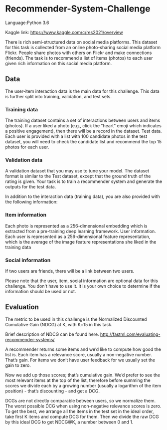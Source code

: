 # Recommender-System-Challenge


Language:Python 3.6


Kaggle link: https://www.kaggle.com/c/res2021/overview


There is rich semi-structured data on social media platforms. This dataset for this task is collected from an online photo-sharing social media platform Flickr. People share photos with others on Flickr and make connections (friends). The task is to recommend a list of items (photos) to each user given rich information on this social media platform.


## Data

The user-item interaction data is the main data for this challenge. This data is further split into training, validation, and test sets.


### Training data

The training dataset contains a set of interactions between users and items (photos). If a user liked a photo (e.g., click the "heart" emoji which indicates a positive engagement), then there will be a record in the dataset.
Test data. Each user is provided with a list with 100 candidate photos in the test dataset, you will need to check the candidate list and recommend the top 15 photos for each user.


### Validation data

A validation dataset that you may use to tune your model. The dataset format is similar to the Test dataset, except that the ground truth of the rating is given.
Your task is to train a recommender system and generate the outputs for the test data.


In addition to the interaction data (training data), you are also provided with the following information:


### Item information


Each photo is represented as a 256-dimensional embedding which is extracted from a pre-training deep learning framework.
User information. Each user is represented as a 256-dimensional feature representation, which is the average of the image feature representations she liked in the training data


### Social information

If two users are friends, there will be a link between two users.


Please note that the user, item, social information are optional data for this challenge. You don't have to use it. It is your own choice to determine if the information should be used or not.


## Evaluation

The metric to be used in this challenge is the Normalized Discounted Cumulative Gain (NDCG) at K, with K=15 in this task.

Brief description of NDCG can be found here. http://fastml.com/evaluating-recommender-systems/


A recommender returns some items and we’d like to compute how good the list is. Each item has a relevance score, usually a non-negative number. That’s gain. For items we don’t have user feedback for we usually set the gain to zero.


Now we add up those scores; that’s cumulative gain. We’d prefer to see the most relevant items at the top of the list, therefore before summing the scores we divide each by a growing number (usually a logarithm of the item position) - that’s discounting - and get a DCG.


DCGs are not directly comparable between users, so we normalize them. The worst possible DCG when using non-negative relevance scores is zero. To get the best, we arrange all the items in the test set in the ideal order, take first K items and compute DCG for them. Then we divide the raw DCG by this ideal DCG to get NDCG@K, a number between 0 and 1.

